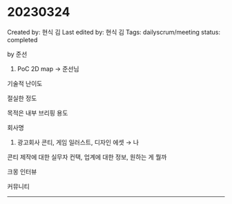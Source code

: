 # 20230324

Created by: 현식 김
Last edited by: 현식 김
Tags: dailyscrum/meeting
status: completed

by 준선

1. PoC 2D map → 준선님

기술적 난이도

절실한 정도

목적은 내부 브리핑 용도

회사명

1. 광고회사 콘티, 게임 일러스트, 디자인 에셋 → 나

콘티 제작에 대한 실무자 컨택, 업계에 대한 정보, 원하는 게 뭘까

크몽 인터뷰

커뮤니티

---